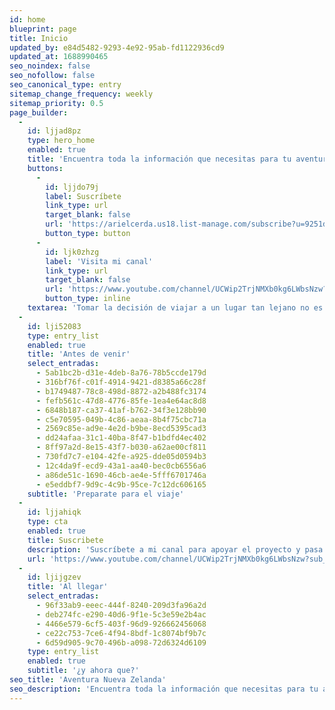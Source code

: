 ```yaml
---
id: home
blueprint: page
title: Inicio
updated_by: e84d5482-9293-4e92-95ab-fd1122936cd9
updated_at: 1688990465
seo_noindex: false
seo_nofollow: false
seo_canonical_type: entry
sitemap_change_frequency: weekly
sitemap_priority: 0.5
page_builder:
  -
    id: ljjad8pz
    type: hero_home
    enabled: true
    title: 'Encuentra toda la información que necesitas para tu aventura en <strong>Nueva Zelanda</strong>'
    buttons:
      -
        id: ljjdo79j
        label: Suscríbete
        link_type: url
        target_blank: false
        url: 'https://arielcerda.us18.list-manage.com/subscribe?u=9251d9deccc6863333a4ee019&id=a0f39a7fed'
        button_type: button
      -
        id: ljk0zhzg
        label: 'Visita mi canal'
        link_type: url
        target_blank: false
        url: 'https://www.youtube.com/channel/UCWip2TrjNMXb0kg6LWbsNzw?sub_confirmation=1'
        button_type: inline
    textarea: 'Tomar la decisión de viajar a un lugar tan lejano no es fácil, es por eso que he creado esta guía completamente gratuita con la información que he recopilado a lo largo de los 5 años que he vivido en Nueva Zelanda y que iré actualizando periódicamente para que el comienzo de tu aventura sea mucho más fácil.'
  -
    id: lji52083
    type: entry_list
    enabled: true
    title: 'Antes de venir'
    select_entradas:
      - 5ab1bc2b-d31e-4deb-8a76-78b5ccde179d
      - 316bf76f-c01f-4914-9421-d8385a66c28f
      - b1749487-78c8-498d-8872-a2b488fc3174
      - fefb561c-47d8-4776-85fe-1ea4e64ac8d8
      - 6848b187-ca37-41af-b762-34f3e128bb90
      - c5e70595-049b-4c86-aeaa-8b4f75cbc71a
      - 2569c85e-ad9e-4e2d-b9be-8ecd5395cad3
      - dd24afaa-31c1-40ba-8f47-b1bdfd4ec402
      - 8ff97a2d-8e15-43f7-b030-a62ae00cf811
      - 730fd7c7-e104-42fe-a925-dde05d0594b3
      - 12c4da9f-ecd9-43a1-aa40-bec0cb6556a6
      - a86de51c-1690-46cb-ae4e-5fff6701746a
      - e5eddbf7-9d9c-4c9b-95ce-7c12dc606165
    subtitle: 'Preparate para el viaje'
  -
    id: ljjahiqk
    type: cta
    enabled: true
    title: Suscribete
    description: 'Suscríbete a mi canal para apoyar el proyecto y pasa a saludar.'
    url: 'https://www.youtube.com/channel/UCWip2TrjNMXb0kg6LWbsNzw?sub_confirmation=1'
  -
    id: ljijgzev
    title: 'Al llegar'
    select_entradas:
      - 96f33ab9-eeec-444f-8240-209d3fa96a2d
      - deb274fc-e290-40d6-9f1e-5c3e59e2b4ac
      - 4466e579-6cf5-403f-96d9-926662456068
      - ce22c753-7ce6-4f94-8bdf-1c8074bf9b7c
      - 6d59d905-9c70-496b-a098-72d6324d6109
    type: entry_list
    enabled: true
    subtitle: '¿y ahora que?'
seo_title: 'Aventura Nueva Zelanda'
seo_description: 'Encuentra toda la información que necesitas para tu aventura en Nueva Zelanda'
---
```

